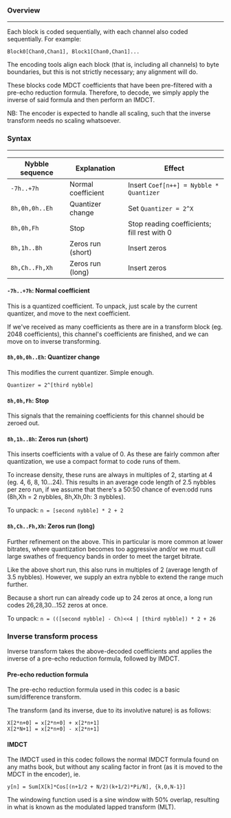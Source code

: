 ### Overview
***

Each block is coded sequentially, with each channel also coded sequentially. For example:

```Block0[Chan0,Chan1], Block1[Chan0,Chan1]...```

The encoding tools align each block (that is, including all channels) to byte boundaries, but this is not strictly necessary; any alignment will do.

These blocks code MDCT coefficients that have been pre-filtered with a pre-echo reduction formula. Therefore, to decode, we simply apply the inverse of said formula and then perform an IMDCT.

NB: The encoder is expected to handle all scaling, such that the inverse transform needs no scaling whatsoever.

### Syntax
***

| Nybble sequence    | Explanation        | Effect                                      |
| ------------------ | ------------------ | ------------------------------------------- |
| ```-7h..+7h```     | Normal coefficient | Insert ```Coef[n++] = Nybble * Quantizer``` |
| ```8h,0h,0h..Eh``` | Quantizer change   | Set ```Quantizer = 2^X```                   |
| ```8h,0h,Fh```     | Stop               | Stop reading coefficients; fill rest with 0 |
| ```8h,1h..Bh```    | Zeros run (short)  | Insert zeros                                |
| ```8h,Ch..Fh,Xh``` | Zeros run (long)   | Insert zeros                                |

#### ```-7h..+7h```: Normal coefficient

This is a quantized coefficient. To unpack, just scale by the current quantizer, and move to the next coefficient.

If we've received as many coefficients as there are in a transform block (eg. 2048 coefficients), this channel's coefficients are finished, and we can move on to inverse transforming.

#### ```8h,0h,0h..Eh```: Quantizer change

This modifies the current quantizer. Simple enough.

```Quantizer = 2^[third nybble]```

#### ```8h,0h,Fh```: Stop

This signals that the remaining coefficients for this channel should be zeroed out.

#### ```8h,1h..Bh```: Zeros run (short)

This inserts coefficients with a value of 0. As these are fairly common after quantization, we use a compact format to code runs of them.

To increase density, these runs are always in multiples of 2, starting at 4 (eg. 4, 6, 8, 10...24). This results in an average code length of 2.5 nybbles per zero run, if we assume that there's a 50:50 chance of even:odd runs (8h,Xh = 2 nybbles, 8h,Xh,0h: 3 nybbles).

To unpack: ```n = [second nybble] * 2 + 2```

#### ```8h,Ch..Fh,Xh```: Zeros run (long)

Further refinement on the above. This in particular is more common at lower bitrates, where quantization becomes too aggressive and/or we must cull large swathes of frequency bands in order to meet the target bitrate.

Like the above short run, this also runs in multiples of 2 (average length of 3.5 nybbles). However, we supply an extra nybble to extend the range much further.

Because a short run can already code up to 24 zeros at once, a long run codes 26,28,30...152 zeros at once.

To unpack: ```n = (([second nybble] - Ch)<<4 | [third nybble]) * 2 + 26```

### Inverse transform process

Inverse transform takes the above-decoded coefficients and applies the inverse of a pre-echo reduction formula, followed by IMDCT.

#### Pre-echo reduction formula

The pre-echo reduction formula used in this codec is a basic sum/difference transform.

The transform (and its inverse, due to its involutive nature) is as follows:

    X[2*n+0] = x[2*n+0] + x[2*n+1]
    X[2*N+1] = x[2*n+0] - x[2*n+1]
    
#### IMDCT

The IMDCT used in this codec follows the normal IMDCT formula found on any maths book, but without any scaling factor in front (as it is moved to the MDCT in the encoder), ie.

    y[n] = Sum[X[k]*Cos[(n+1/2 + N/2)(k+1/2)*Pi/N], {k,0,N-1}]
    
The windowing function used is a sine window with 50% overlap, resulting in what is known as the modulated lapped transform (MLT).
